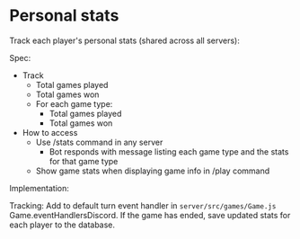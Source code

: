 # Personal stats

Track each player's personal stats (shared across all servers):

Spec:

- Track
  - Total games played
  - Total games won
  - For each game type:
    - Total games played
    - Total games won
- How to access
  - Use /stats command in any server
    - Bot responds with message listing each game type and the stats for that game type
  - Show game stats when displaying game info in /play command

Implementation:

Tracking: Add to default turn event handler in `server/src/games/Game.js` Game.eventHandlersDiscord. If the game has ended, save updated stats for each player to the database.
